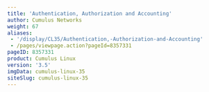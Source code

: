 ```yaml
---
title: 'Authentication, Authorization and Accounting'
author: Cumulus Networks
weight: 67
aliases:
 - '/display/CL35/Authentication,-Authorization-and-Accounting'
 - /pages/viewpage.action?pageId=8357331
pageID: 8357331
product: Cumulus Linux
version: '3.5'
imgData: cumulus-linux-35
siteSlug: cumulus-linux-35
---
```

<article id="html-search-results" class="ht-content" style="display: none;">

</article>

<footer id="ht-footer">

</footer>
